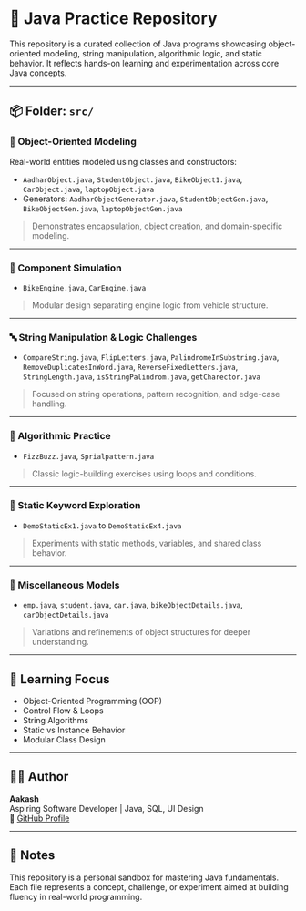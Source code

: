 # 🚀 Java Practice Repository

This repository is a curated collection of Java programs showcasing object-oriented modeling, string manipulation, algorithmic logic, and static behavior. It reflects hands-on learning and experimentation across core Java concepts.

---

## 📦 Folder: `src/`

### 🧱 Object-Oriented Modeling
Real-world entities modeled using classes and constructors:
- `AadharObject.java`, `StudentObject.java`, `BikeObject1.java`, `CarObject.java`, `laptopObject.java`
- Generators: `AadharObjectGenerator.java`, `StudentObjectGen.java`, `BikeObjectGen.java`, `laptopObjectGen.java`

> Demonstrates encapsulation, object creation, and domain-specific modeling.

---

### 🔧 Component Simulation
- `BikeEngine.java`, `CarEngine.java`  
> Modular design separating engine logic from vehicle structure.

---

### 🔤 String Manipulation & Logic Challenges
- `CompareString.java`, `FlipLetters.java`, `PalindromeInSubstring.java`, `RemoveDuplicatesInWord.java`, `ReverseFixedLetters.java`, `StringLength.java`, `isStringPalindrom.java`, `getCharector.java`

> Focused on string operations, pattern recognition, and edge-case handling.

---

### 🔁 Algorithmic Practice
- `FizzBuzz.java`, `Sprialpattern.java`  
> Classic logic-building exercises using loops and conditions.

---

### 🧪 Static Keyword Exploration
- `DemoStaticEx1.java` to `DemoStaticEx4.java`  
> Experiments with static methods, variables, and shared class behavior.

---

### 🧍 Miscellaneous Models
- `emp.java`, `student.java`, `car.java`, `bikeObjectDetails.java`, `carObjectDetails.java`  
> Variations and refinements of object structures for deeper understanding.

---

## 🧠 Learning Focus

- Object-Oriented Programming (OOP)
- Control Flow & Loops
- String Algorithms
- Static vs Instance Behavior
- Modular Class Design

---

## 🧑‍💻 Author

**Aakash**  
Aspiring Software Developer | Java, SQL, UI Design  
🔗 [GitHub Profile](https://github.com/AakashSak)

---

## 📌 Notes

This repository is a personal sandbox for mastering Java fundamentals. Each file represents a concept, challenge, or experiment aimed at building fluency in real-world programming.
